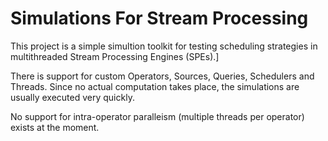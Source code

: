 # Simulations For Stream Processing

This project is a simple simultion toolkit for testing scheduling strategies in multithreaded Stream Processing Engines (SPEs).]

There is support for custom Operators, Sources, Queries, Schedulers and Threads. Since no actual computation takes place, the simulations are usually executed very quickly.

No support for intra-operator paralleism (multiple threads per operator) exists at the moment.
